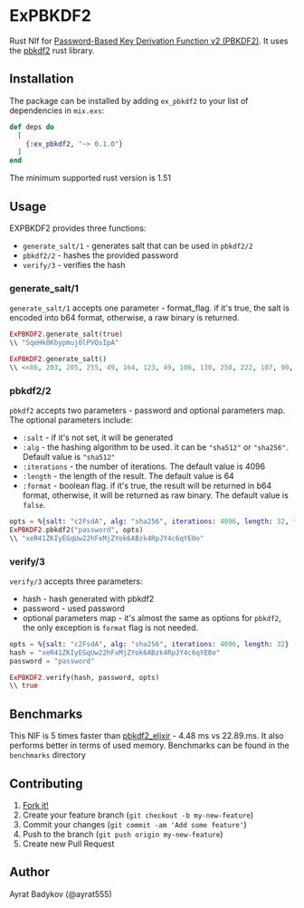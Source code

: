 # ExPBKDF2

Rust NIf for [Password-Based Key Derivation Function v2 (PBKDF2)](https://en.wikipedia.org/wiki/PBKDF2). It uses the [pbkdf2](https://github.com/RustCrypto/password-hashes/tree/master/pbkdf2) rust library.

## Installation

The package can be installed by adding `ex_pbkdf2` to your list of dependencies in `mix.exs`:

```elixir
def deps do
  [
    {:ex_pbkdf2, "~> 0.1.0"}
  ]
end
```

The minimum supported rust version is 1.51

## Usage

EXPBKDF2 provides three functions:

- `generate_salt/1` - generates salt that can be used in `pbkdf2/2`
- `pbkdf2/2` - hashes the provided password
- `verify/3` - verifies the hash

### generate_salt/1

`generate_salt/1` accepts one parameter - format_flag. if it's true, the salt is encoded into b64 format, otherwise, a raw binary is returned.

```elixir
ExPBKDF2.generate_salt(true)
\\ "SqeHk0Kbypmuj0lPVQsIpA"

ExPBKDF2.generate_salt()
\\ <<86, 203, 205, 255, 49, 164, 123, 49, 106, 130, 250, 222, 107, 90, 58, 9>>
```

### pbkdf2/2

`pbkdf2` accepts two parameters - password and optional parameters map. The optional parameters include:

- `:salt` - if it's not set, it will be generated
- `:alg` - the hashing algorithm to be used. it can be `"sha512"` or `"sha256"`. Default value is `"sha512"`
- `:iterations` - the number of iterations. The default value is 4096
- `:length` - the length of the result. The default value is 64
- `:format` - boolean flag. if it's true, the result will be returned in b64 format, otherwise, it will be returned as raw binary. The default value is `false`.

```elixir
opts = %{salt: "c2FsdA", alg: "sha256", iterations: 4096, length: 32, format: true}
ExPBKDF2.pbkdf2("password", opts)
\\ "xeR41ZKIyEGqUw22hFxMjZYok6ABzk4RpJY4c6qYE0o"
```

### verify/3

`verify/3` accepts three parameters:

- hash - hash generated with pbkdf2
- password - used password
- optional parameters map - it's almost the same as options for `pbkdf2`, the only exception is `format` flag is not needed.

```elixir
opts = %{salt: "c2FsdA", alg: "sha256", iterations: 4096, length: 32}
hash = "xeR41ZKIyEGqUw22hFxMjZYok6ABzk4RpJY4c6qYE0o"
password = "password"

ExPBKDF2.verify(hash, password, opts)
\\ true
```

## Benchmarks

This NIF is 5 times faster than [pbkdf2_elixir](https://github.com/riverrun/pbkdf2_elixir) - 4.48 ms vs 22.89.ms. It also performs better in terms of used memory. Benchmarks can be found in the `benchmarks` directory


## Contributing

1. [Fork it!](https://github.com/ayrat555/ex_pbkdf2)
2. Create your feature branch (`git checkout -b my-new-feature`)
3. Commit your changes (`git commit -am 'Add some feature'`)
4. Push to the branch (`git push origin my-new-feature`)
5. Create new Pull Request

## Author

Ayrat Badykov (@ayrat555)
